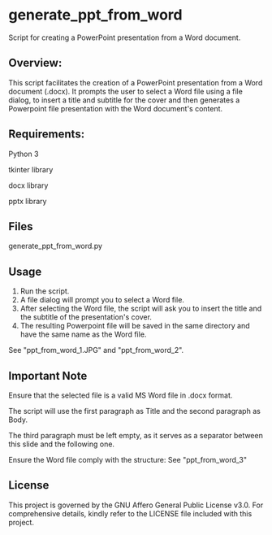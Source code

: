 # generate_ppt_from_word
Script for creating a PowerPoint presentation from a Word document.

## Overview:
This script facilitates the creation of a PowerPoint presentation from a Word document (.docx).  It prompts the user to select a Word file using a file dialog, to insert a title and subtitle for the cover and then generates a Powerpoint file presentation with the Word document's content.

## Requirements:
Python 3

tkinter library

docx library

pptx library

## Files
generate_ppt_from_word.py

## Usage
1. Run the script.
2. A file dialog will prompt you to select a Word file.
3. After selecting the Word file, the script will ask you to insert the title and the subtitle of the presentation's cover.
4. The resulting Powerpoint file will be saved in the same directory and have the same name as the Word file.

See "ppt_from_word_1.JPG" and "ppt_from_word_2".

## Important Note
Ensure that the selected file is a valid MS Word file in .docx format.

The script will use the first paragraph as Title and the second paragraph as Body.

The third paragraph must be left empty, as it serves as a separator between this slide and the following one.

Ensure the Word file comply with the structure: See "ppt_from_word_3"

## License
This project is governed by the GNU Affero General Public License v3.0. For comprehensive details, kindly refer to the LICENSE file included with this project.
